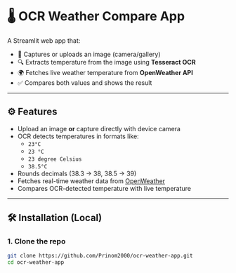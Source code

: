 # 🌡️ OCR Weather Compare App

A Streamlit web app that:
- 📸 Captures or uploads an image (camera/gallery)
- 🔍 Extracts temperature from the image using **Tesseract OCR**
- 🌍 Fetches live weather temperature from **OpenWeather API**
- ✅ Compares both values and shows the result

---

## ⚙️ Features
- Upload an image **or** capture directly with device camera
- OCR detects temperatures in formats like:
  - `23°C`
  - `23 °C`
  - `23 degree Celsius`
  - `38.5°C`
- Rounds decimals (38.3 → 38, 38.5 → 39)
- Fetches real-time weather data from [OpenWeather](https://openweathermap.org/)
- Compares OCR-detected temperature with live temperature

---

## 🛠 Installation (Local)

### 1. Clone the repo
```bash
git clone https://github.com/Prinom2000/ocr-weather-app.git
cd ocr-weather-app

